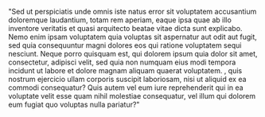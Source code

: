 "Sed ut perspiciatis unde omnis iste natus error sit voluptatem 
accusantium doloremque laudantium, totam rem aperiam, eaque ipsa 
quae ab illo inventore veritatis et quasi arquitecto beatae vitae 
dicta sunt explicabo. Nemo enim ipsam voluptatem quia voluptas sit 
aspernatur aut odit aut fugit, sed quia consequuntur magni dolores 
eos qui ratione voluptatem sequi nesciunt. Neque porro quisquam est, 
qui dolorem ipsum quia dolor sit amet, consectetur, adipisci velit, 
sed quia non numquam eius modi tempora incidunt ut labore et dolore 
magnam aliquam quaerat voluptatem. , quis nostrum ejercicio ullam 
corporis suscipit laboriosam, nisi ut aliquid ex ea commodi 
consequatur? Quis autem vel eum iure reprehenderit qui in ea 
voluptate velit esse quam nihil molestiae consequatur, vel illum qui 
dolorem eum fugiat quo voluptas nulla pariatur?"  